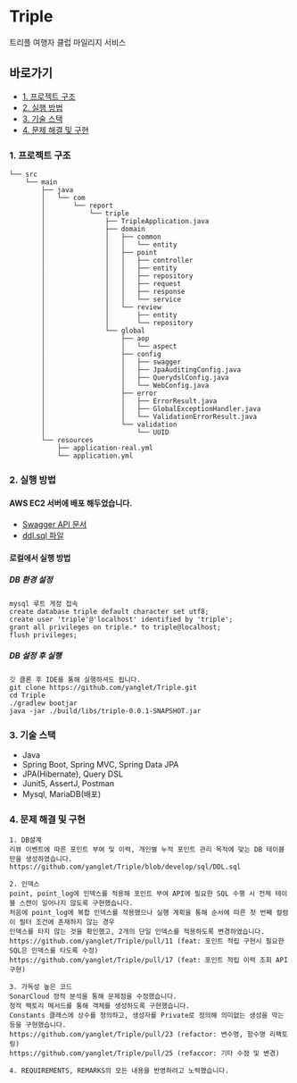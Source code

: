 # Triple
트리플 여행자 클럽 마일리지 서비스
## 바로가기 
- [1. 프로젝트 구조](#1-프로젝트-구조)
- [2. 실행 방법](#2-실행-방법)
- [3. 기술 스택](#3-기술-스택)
- [4. 문제 해결 및 구현](#4-문제-해결-및-구현)

### 1. 프로젝트 구조
```
└── src
    └── main
        ├── java
        │   └── com
        │       └── report
        │           └── triple
        │               ├── TripleApplication.java
        │               ├── domain
        │               │   ├── common
        │               │   │   └── entity
        │               │   ├── point
        │               │   │   ├── controller
        │               │   │   ├── entity
        │               │   │   ├── repository
        │               │   │   ├── request
        │               │   │   ├── response
        │               │   │   └── service
        │               │   └── review
        │               │       ├── entity
        │               │       └── repository
        │               └── global
        │                   ├── aop
        │                   │   └── aspect
        │                   ├── config
        │                   │   ├── swagger
        │                   │   ├── JpaAuditingConfig.java
        │                   │   ├── QuerydslConfig.java
        │                   │   └── WebConfig.java
        │                   ├── error
        │                   │   ├── ErrorResult.java
        │                   │   ├── GlobalExceptionHandler.java
        │                   │   └── ValidationErrorResult.java
        │                   └── validation
        │                       └── UUID    
        └── resources
            ├── application-real.yml
            └── application.yml

```

### 2. 실행 방법

#### AWS EC2 서버에 배포 해두었습니다.
- [Swagger API 문서](http://3.39.140.31:8080/api-docs)
- [ddl.sql 파일](https://github.com/yanglet/Triple/blob/develop/sql/DDL.sql)

#### 로컬에서 실행 방법

##### DB 환경 설정
```
mysql 루트 게정 접속
create database triple default character set utf8;
create user 'triple'@'localhost' identified by 'triple';
grant all privileges on triple.* to triple@localhost; 
flush privileges;
``` 

##### DB 설정 후 실행
```
깃 클론 후 IDE를 통해 실행하셔도 됩니다.
git clone https://github.com/yanglet/Triple.git
cd Triple
./gradlew bootjar
java -jar ./build/libs/triple-0.0.1-SNAPSHOT.jar
```

### 3. 기술 스택
- Java
- Spring Boot, Spring MVC, Spring Data JPA
- JPA(Hibernate), Query DSL
- Junit5, AssertJ, Postman
- Mysql, MariaDB(배포)

### 4. 문제 해결 및 구현
```
1. DB설계
리뷰 이벤트에 따른 포인트 부여 및 이력, 개인별 누적 포인트 관리 목적에 맞는 DB 테이블만을 생성하였습니다.
https://github.com/yanglet/Triple/blob/develop/sql/DDL.sql

2. 인덱스
point, point_log에 인덱스를 적용해 포인트 부여 API에 필요한 SQL 수행 시 전체 테이블 스캔이 일어나지 않도록 구현했습니다.
처음에 point_log에 복합 인덱스를 적용했으나 실행 계획을 통해 순서에 따른 첫 번째 컬럼이 필터 조건에 존재하지 않는 경우 
인덱스를 타지 않는 것을 확인했고, 2개의 단일 인덱스를 적용하도록 변경하였습니다.
https://github.com/yanglet/Triple/pull/11 (feat: 포인트 적립 구현시 필요한 SQL은 인덱스를 타도록 수정)
https://github.com/yanglet/Triple/pull/17 (feat: 포인트 적립 이력 조회 API 구현)

3. 가독성 높은 코드
SonarCloud 정적 분석을 통해 문제점을 수정했습니다.
정적 팩토리 메서드를 통해 객체를 생성하도록 구현했습니다.
Constants 클래스에 상수를 정의하고, 생성자를 Private로 정의해 의미없는 생성을 막는 등을 구현했습니다.
https://github.com/yanglet/Triple/pull/23 (refactor: 변수명, 함수명 리팩토링)
https://github.com/yanglet/Triple/pull/25 (refaccor: 기타 수정 및 변경)

4. REQUIREMENTS, REMARKS의 모든 내용을 반영하려고 노력했습니다.
```